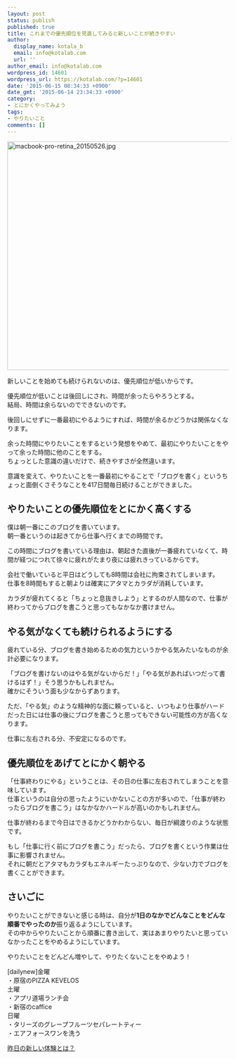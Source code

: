 ```yaml
---
layout: post
status: publish
published: true
title: これまでの優先順位を見直してみると新しいことが続きやすい
author:
  display_name: kotala_b
  email: info@kotalab.com
  url: ''
author_email: info@kotalab.com
wordpress_id: 14601
wordpress_url: https://kotalab.com/?p=14601
date: '2015-06-15 08:34:33 +0900'
date_gmt: '2015-06-14 23:34:33 +0900'
category:
- とにかくやってみよう
tags:
- やりたいこと
comments: []
---
```

<p><img src="https://kotalab.com/wp-content/uploads/2015/05/macbook-pro-retina_20150526-780x520.jpg" alt="macbook-pro-retina_20150526.jpg" width="780" height="520" class="aligncenter size-large wp-image-14451" /></p>
<p>新しいことを始めても続けられないのは、優先順位が低いからです。</p>
<p>優先順位が低いことは後回しにされ、時間が余ったらやろうとする。<br />
結局、時間は余らないのでできないのです。</p>
<p>後回しにせずに一番最初にやるようにすれば、時間が余るかどうかは関係なくなります。</p>
<p>余った時間にやりたいことをするという発想をやめて、最初にやりたいことをやって余った時間に他のことをする。<br />
ちょっとした意識の違いだけで、続きやすさが全然違います。</p>
<p>意識を変えて、やりたいことを一番最初にやることで「ブログを書く」というちょっと面倒くさそうなことを417日間毎日続けることができました。</p>
<p><!--more--></p>
<h2>やりたいことの優先順位をとにかく高くする</h2>
<p>僕は朝一番にこのブログを書いています。<br />
朝一番というのは起きてから仕事へ行くまでの時間です。</p>
<p>この時間にブログを書いている理由は、<span class="b">朝起きた直後が一番疲れていなくて、時間が経つにつれて徐々に疲れがたまり夜には疲れきっているから</span>です。</p>
<p>会社で働いていると平日はどうしても8時間は会社に拘束されてしまいます。<br />
仕事を8時間もすると朝よりは確実にアタマとカラダが消耗しています。</p>
<p>カラダが疲れてくると「ちょっと息抜きしよう」とするのが人間なので、仕事が終わってからブログを書こうと思ってもなかなか書けません。</p>
<h2>やる気がなくても続けられるようにする</h2>
<p>疲れている分、ブログを書き始めるための気力というかやる気みたいなものが余計必要になります。</p>
<p>「ブログを書けないのはやる気がないからだ！」「やる気があればいつだって書けるはず！」そう思うかもしれません。<br />
確かにそういう面も少なからずあります。</p>
<p>ただ、「やる気」のような精神的な面に頼っていると、いつもより仕事がハードだった日には仕事の後にブログを書こうと思ってもできない可能性の方が高くなります。</p>
<p>仕事に左右される分、不安定になるのです。</p>
<h2>優先順位をあげてとにかく朝やる</h2>
<p>「仕事終わりにやる」ということは、その日の仕事に左右されてしまうことを意味しています。<br />
仕事というのは自分の思ったようにいかないことの方が多いので、「仕事が終わったらブログを書こう」はなかなかハードルが高いのかもしれません。</p>
<p>仕事が終わるまで今日はできるかどうかわからない、毎日が綱渡りのような状態です。</p>
<p>もし「仕事に行く前にブログを書こう」だったら、ブログを書くという作業は仕事に影響されません。<br />
それに朝だとアタマもカラダもエネルギーたっぷりなので、少ない力でブログを書くことができます。</p>
<h2>さいごに</h2>
<p>やりたいことができないと感じる時は、自分が<strong>1日のなかでどんなことをどんな順番でやったのか</strong>振り返るようにしています。<br />
その中からやりたいことから順番に書き出して、実はあまりやりたいと思っていなかったことをやめるようにしています。</p>
<p>やりたいことをどんどん増やして、やりたくないことをやめよう！</p>
<p>[dailynew]金曜<br />
・原宿のPIZZA KEVELOS<br />
土曜<br />
・アプリ道場ランチ会<br />
・新宿のcaffice<br />
日曜<br />
・タリーズのグレープフルーツセパレートティー<br />
・エアフォースワンを洗う</p>
<p><a href="https://kotalab.com/lets-start-1day1new" title="昨日の新しい体験とは？">昨日の新しい体験とは？</a></p>
<div class="clear"></div>
